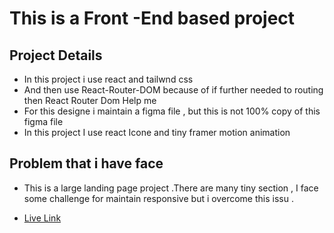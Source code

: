 
# This is a Front -End based project





## Project Details

 - In this project i use react  and tailwnd css
 - And then use React-Router-DOM because of if further needed to routing then React Router Dom Help me
 - For this designe i maintain a figma file , but this is not 100% copy of this figma file
 - In this project I use react Icone and tiny framer motion animation 
## Problem that i have face
 - This is a large landing page project .There are many tiny section , I face some challenge for maintain responsive but i overcome this issu .


 - [Live Link](https://lookscout1.netlify.app/)
 
 
 


